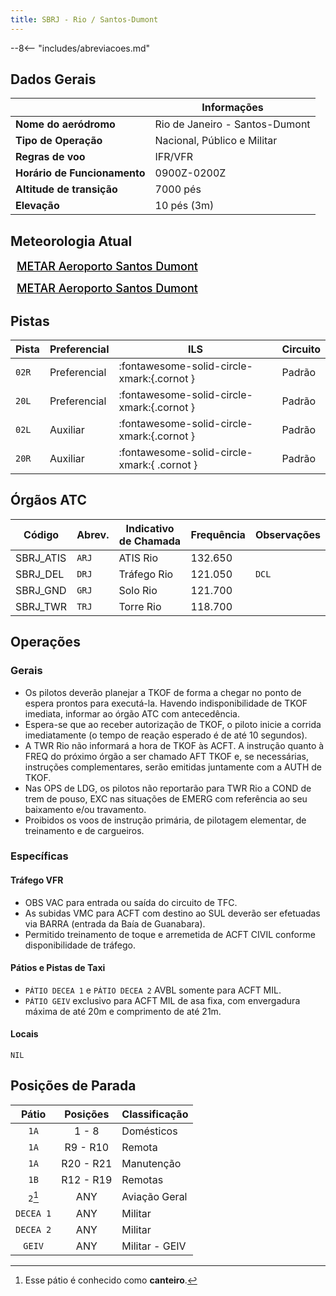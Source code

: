 ```yaml
---
title: SBRJ - Rio / Santos-Dumont
---
```


--8<-- "includes/abreviacoes.md"

## Dados Gerais

|                              | Informações                      |
|------------------------------|----------------------------------|
| **Nome do aeródromo**        | Rio de Janeiro - Santos-Dumont   |
| **Tipo de Operação**         | Nacional, Público e Militar      |
| **Regras de voo**            | IFR/VFR                          |
| **Horário de Funcionamento** | 0900Z-0200Z                      |
| **Altitude de transição**    | 7000 pés                         |
| **Elevação**                 | 10 pés (3m)                      |

## Meteorologia Atual

<a href="https://metar-taf.com/pt/SBRJ" target="_blank" id="metartaf-LkzIl7SM"  style="font-size:18px; font-weight:500; color:#000; width:300px; height:435px; display:var(--show-dark); background-color: var(--md-default-bg-color); padding: 10px; margin: 0 0px 0.5em;">METAR Aeroporto Santos Dumont</a>
<script async defer crossorigin="anonymous" src="https://metar-taf.com/pt/embed-js/SBRJ?u=56997&bg_color=182061&qnh=hPa&rh=rh&target=LkzIl7SM"></script>
<a href="https://metar-taf.com/pt/SBRJ" target="_blank" id="metartaf-LkzIl7SN" style="font-size:18px; font-weight:500; color:#000; width:300px; height:435px; display:var(--show-light); background-color: var(--md-default-bg-color); padding: 10px; margin: 0 0px 0.5em;">METAR Aeroporto Santos Dumont</a>
<script async defer crossorigin="anonymous" src="https://metar-taf.com/pt/embed-js/SBRJ?u=56997&qnh=hPa&rh=rh&target=LkzIl7SN"></script>

## Pistas

| Pista | Preferencial   | ILS                                         | Circuito            |
|-------|----------------|---------------------------------------------|---------------------|
| `02R`  | Preferencial  | :fontawesome-solid-circle-xmark:{.cornot }  | Padrão              |
| `20L`  | Preferencial  | :fontawesome-solid-circle-xmark:{.cornot }  | Padrão              | 
| `02L`  | Auxiliar      | :fontawesome-solid-circle-xmark:{.cornot }  | Padrão              |
| `20R`  | Auxiliar      | :fontawesome-solid-circle-xmark:{ .cornot } | Padrão              |

## Órgãos ATC

| Código     | Abrev. | Indicativo de Chamada | Frequência | Observações |
| ---------- | ------ | --------------------- | ---------- | ----------- |
| SBRJ_ATIS  | `ARJ`  | ATIS Rio              | 132.650    |             |
| SBRJ_DEL   | `DRJ`  | Tráfego Rio           | 121.050    | `DCL`       |
| SBRJ_GND   | `GRJ`  | Solo Rio              | 121.700    |             |
| SBRJ_TWR   | `TRJ`  | Torre Rio             | 118.700    |             |

## Operações

### Gerais

- Os pilotos deverão planejar a TKOF de forma a chegar no ponto de espera prontos para executá-la. Havendo indisponibilidade de TKOF imediata, informar ao órgão ATC com antecedência.
- Espera-se que ao receber autorização de TKOF, o piloto inicie a corrida imediatamente (o tempo de reação esperado é de até 10 segundos).
- A TWR Rio não informará a hora de TKOF às ACFT. A instrução quanto à FREQ do próximo órgão a ser chamado AFT TKOF e, se necessárias, instruções complementares, serão emitidas juntamente com a AUTH de TKOF.
- Nas OPS de LDG, os pilotos não reportarão para TWR Rio a COND de trem de pouso, EXC nas situações de EMERG com referência ao seu baixamento e/ou travamento.
- Proibidos os voos de instrução primária, de pilotagem elementar, de treinamento e de cargueiros.

### Específicas

#### Tráfego VFR

- OBS VAC para entrada ou saída do circuito de TFC.
- As subidas VMC para ACFT com destino ao SUL deverão ser efetuadas via BARRA (entrada da Baía de Guanabara).
- Permitido treinamento de toque e arremetida de ACFT CIVIL conforme disponibilidade de tráfego.

#### Pátios e Pistas de Taxi

- `PÁTIO DECEA 1` e `PÁTIO DECEA 2` AVBL somente para ACFT MIL.
- `PÁTIO GEIV` exclusivo para ACFT MIL de asa fixa, com envergadura máxima de até 20m e comprimento de até 21m.

#### Locais

`NIL`

## Posições de Parada

| Pátio     | Posições  | Classificação  |
|:---------:|:---------:|----------------|
| `1A`      | 1 - 8     | Domésticos     |
| `1A`      | R9 - R10  | Remota         |
| `1A`      | R20 - R21 | Manutenção     |
| `1B`      | R12 - R19 | Remotas        |
| `2`[^1]   | ANY       | Aviação Geral  |
| `DECEA 1` | ANY       | Militar        |
| `DECEA 2` | ANY       | Militar        |
| `GEIV`    | ANY       | Militar - GEIV |

[^1]: Esse pátio é conhecido como **canteiro**.